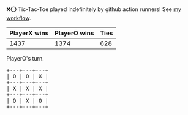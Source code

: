:x::o: Tic-Tac-Toe played indefinitely by github action runners! See [my workflow](.github/workflows/play.yaml).

|PlayerX wins|PlayerO wins|Ties|
|-|-|-|
|1437|1374|628|

PlayerO's turn.

<pre>
+---+---+---+
| O | O | X |
+---+---+---+
| X | X | X |
+---+---+---+
| O | X | O |
+---+---+---+
</pre>